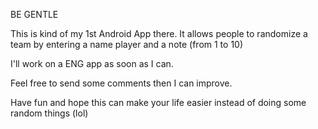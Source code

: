 BE GENTLE

This is kind of my 1st Android App there. It allows people to randomize a team by entering a name player and a note (from 1 to 10)

I'll work on a ENG app as soon as I can.

Feel free to send some comments then I can improve.

Have fun and hope this can make your life easier instead of doing some random things (lol)
